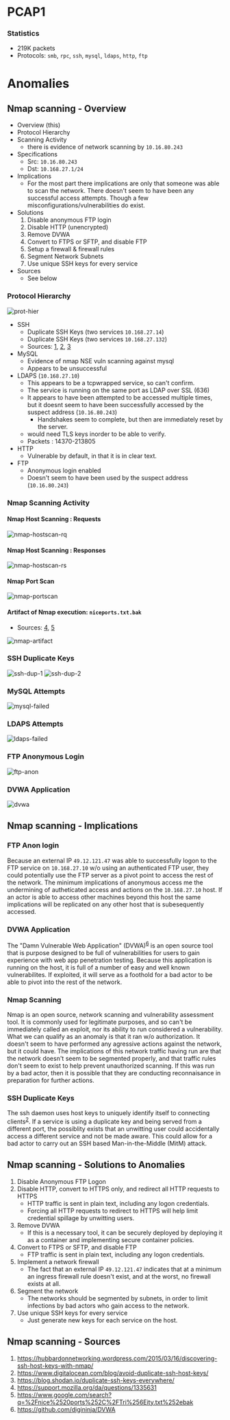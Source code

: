 # PCAP1
### Statistics
* 219K packets
* Protocols: `smb`, `rpc`, `ssh`, `mysql`, `ldaps`, `http`, `ftp`

# Anomalies
## Nmap scanning - Overview
* Overview (this)
* Protocol Hierarchy
* Scanning Activity
    - there is evidence of network scanning by `10.16.80.243`
* Specifications
    - Src: `10.16.80.243`
    - Dst: `10.168.27.1/24`
* Implications 
    - For the most part there implications are only that someone was able to scan the network. There doesn't seem to have been any successful access attempts. Though a few misconfigurations/vulnerabilities do exist.
* Solutions
    1. Disable anonymous FTP login
    2. Disable HTTP (unencrypted)
    3. Remove DVWA
    4. Convert to FTPS or SFTP, and disable FTP
    5. Setup a firewall & firewall rules
    6. Segment Network Subnets
    7. Use unique SSH keys for every service
* Sources
    - See below

### Protocol Hierarchy
![prot-hier]
* SSH
    * Duplicate SSH Keys (two services `10.168.27.14`)
    * Duplicate SSH Keys (two services `10.168.27.132`)
    * Sources: [1][1], [2][2], [3][3]
* MySQL
    * Evidence of nmap NSE vuln scanning against mysql
    * Appears to be unsuccessful
* LDAPS (`10.168.27.10`)
    * This appears to be a tcpwrapped service, so can't confirm.
    * The service is running on the same port as LDAP over SSL (636)
    * It appears to have been attempted to be accessed multiple times, but it doesnt seem to have been successfully accessed by the suspect address (`10.16.80.243`)
        - Handshakes seem to complete, but then are immediately reset by the server.
    * would need TLS keys inorder to be able to verify.
    * Packets : 14370-213805
* HTTP
    * Vulnerable by default, in that it is in clear text.
* FTP
    * Anonymous login enabled
    * Doesn't seem to have been used by the suspect address (`10.16.80.243`)

### Nmap Scanning Activity
#### Nmap Host Scanning : Requests
![nmap-hostscan-rq]
#### Nmap Host Scanning : Responses
![nmap-hostscan-rs]
#### Nmap Port Scan
![nmap-portscan]
#### Artifact of Nmap execution: `niceports.txt.bak`
* Sources: [4][4], [5][5]

![nmap-artifact]

### SSH Duplicate Keys
![ssh-dup-1]
![ssh-dup-2]

### MySQL Attempts
![mysql-failed]

### LDAPS Attempts
![ldaps-failed]

### FTP Anonymous Login
![ftp-anon]

### DVWA Application
![dvwa]

## Nmap scanning - Implications
### FTP Anon login
Because an external IP `49.12.121.47` was able to successfully logon to the FTP service on `10.168.27.10` w/o using an authenticated FTP user, they could potentially use the FTP server as a pivot point to access the rest of the network. The minimum implications of anonymous access me the undermining of autheticated access and actions on the `10.168.27.10` host. If an actor is able to access other machines beyond this host the same implications will be replicated on any other host that is subesequently accessed.

### DVWA Application
The "Damn Vulnerable Web Application" (DVWA)<sup>[6][6]</sup> is an open source tool that is purpose designed to be full of vulnerabilities for users to gain experience with web app penetration testing. Because this application is running on the host, it is full of a number of easy and well known vulnerabilites. If exploited, it will serve as a foothold for a bad actor to be able to pivot into the rest of the network. 

### Nmap Scanning
Nmap is an open source, network scanning and vulnerability assessment tool. It is commonly used for legitimate purposes, and so can't be immediately called an exploit, nor its ability to run considered a vulnerability. What we can qualify as an anomaly is that it ran w/o authorization. It doesn't seem to have performed any agressive actions against the network, but it could have. The implications of this network traffic having run are that the network doesn't seem to be segmented properly, and that traffic rules don't seem to exist to help prevent unauthorized scanning. If this was run by a bad actor, then it is possible that they are conducting reconnaisance in preparation for further actions. 

### SSH Duplicate Keys 
The ssh daemon uses host keys to uniquely identify itself to connecting clients<sup>[2][2]</sup>. If a service is using a duplicate key and being served from a different port, the possiblity exists that an unwitting user could accidentally access a different service and not be made aware. This could allow for a bad actor to carry out an SSH based Man-in-the-Middle (MitM) attack. 

## Nmap scanning - Solutions to Anomalies
1. Disable Anonymous FTP Logon
2. Disable HTTP, convert to HTTPS only, and redirect all HTTP requests to HTTPS
    - HTTP traffic is sent in plain text, including any logon credentials.
    - Forcing all HTTP requests to redirect to HTTPS will help limit credential spillage by unwitting users.
3. Remove DVWA
    - If this is a necessary tool, it can be securely deployed by deploying it as a container and implementing secure container policies.
4. Convert to FTPS or SFTP, and disable FTP
    - FTP traffic is sent in plain text, including any logon credentials.
5. Implement a network firewall
    - The fact that an external IP `49.12.121.47` indicates that at a minimum an ingress firewall rule doesn't exist, and at the worst, no firewall exists at all. 
6. Segment the network
    - The networks should be segmented by subnets, in order to limit infections by bad actors who gain access to the network.
7. Use unique SSH keys for every service
    - Just generate new keys for each service on the host.

## Nmap scanning - Sources
1. https://hubbardonnetworking.wordpress.com/2015/03/16/discovering-ssh-host-keys-with-nmap/
2. https://www.digitalocean.com/blog/avoid-duplicate-ssh-host-keys/
3. https://blog.shodan.io/duplicate-ssh-keys-everywhere/
4. https://support.mozilla.org/da/questions/1335631
5. https://www.google.com/search?q=%2Fnice%2520ports%252C%2FTri%256Eity.txt%252ebak
6. https://github.com/digininja/DVWA


[1]: https://hubbardonnetworking.wordpress.com/2015/03/16/discovering-ssh-host-keys-with-nmap/
[2]: https://www.digitalocean.com/blog/avoid-duplicate-ssh-host-keys/
[3]: https://blog.shodan.io/duplicate-ssh-keys-everywhere/
[4]: https://support.mozilla.org/da/questions/1335631
[5]: https://www.google.com/search?q=%2Fnice%2520ports%252C%2FTri%256Eity.txt%252ebak
[6]: https://github.com/digininja/DVWA

[prot-hier]: img/wireshark-pcap1-protocol-hierarchy.PNG
[ftp-anon]: img/wireshark-pcap1-ftp-anonymousLogin.PNG
[dvwa]: img/wireshark-pcap1-vuln-dvwa.PNG
[nmap-portscan]: img/wireshark-pcap1-nmap-port-scanning.PNG
[nmap-hostscan-rq]: img/wireshark-pcap1-nmap-host-scanning.PNG
[nmap-hostscan-rs]: img/wireshark-pcap1-nmap-host-scanning-responses.PNG
[nmap-artifact]: img/wireshark-pcap1-nmap-artifact.PNG
[mysql-failed]: img/wireshark-pcap1-mysql-failed.PNG
[ldaps-failed]: img/wireshark-pcap1-LDAPS-failed.PNG
[ssh-dup-1]: img/nmap-A-10-168-27-14.PNG
[ssh-dup-2]: img/nmap-A-10-168-27-132.PNG